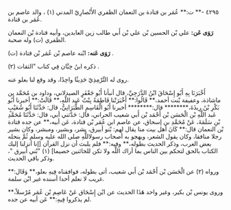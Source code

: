 ٤٢٩٥ -** ت:** عُمَر بن قتادة بن النعمان الظفري الأَنْصارِيّ المدني (١) ، والد عاصم بن عُمَر بن قتادة.

**رَوَى عَن:** علي بْن الحسين بْن علي بْن أَبي طالب زين العابدين، وأبيه قتادة بْن النعمان الظفري (ت) وله صحبة.

**رَوَى عَنه:** ابْنه عاصم بْن عُمَر بْن قتادة (ت) .

ذكره ابنُ حِبَّان فِي كتاب "الثقات (٢) .

روى له التِّرْمِذِيّ حَدِيثًا واحِدًا، وقد وقع لنا بعلو عنه.

أَخْبَرَنَا بِهِ أَبُو إِسْحَاقَ ابْنُ الدَّرَجِيِّ، قال أنبأنا أَبُو جَعْفَرٍ الصيدلاني، وداود بن مُحَمَّد بن ماشاذة، وعفيفة بْنت أحمد،** قَالُوا:** أَخْبَرَتْنا فَاطِمَةُ بِنْتُ عَبد اللَّهِ،** قَالَتْ:** أخبرنا أَبُو بَكْرِ بْنُ رِيذَةَ،******** قال:******** أخبرنا أَبُو الْقَاسِمِ الطَّبَرَانِيُّ، قال: حَدَّثَنَا أَبُو شُعَيْبٍ عَبد اللَّهِ بْن الْحَسَن بْن أَحْمَد بْن أَبي شعيب الحراني، قال: حَدَّثني أبي، قال: حَدَّثَنَا مُحَمَّدِ بْنِ سَلَمَةَ، عَنْ مُحَمَّدِ بن إسحاق، عن عاصم ابن عُمَر بْن قتادة، عَن أبيه،** عن جده قتادة بْن النعمان قال:** كَانَ أهل بيت منا يقال لهم: بْنو أبيرق، بشر، وبشير، ومبشر، وكان بشير رجلا منافقا، وكان يقول الشعر، ويهجو به أصحاب رسولاللَّهِ صلى الله عليه وسلم ثُمَّ ينحله بعض العرب، وذكر الحديث بطوله،** وفيه:** فلم يلبث أن نزل القرآن [إنا أنزلنا إليك الكتاب بالحق لتحكم بين الناس بما أراك اللَّه ولا تكن للخائنين خصيما] (١) "بْني أبيرق "، وذكر باقي الحديث.

ورواه (٢) عن الْحَسَن بْن أَحْمَد بْن أَبي شعيب، أتى بطوله، فوافقناه فِيهِ بعلو،** وَقَال:** غريب لا نعلم أحدا أسنده غير ابْن سلمة.

وروى يونس بْن بكير، وغير واحد هَذَا الحديث عن ابْن إِسْحَاق عَنْ عَاصِم بْن عُمَر مُرْسلاً،** لم يذكروا فِيهِ:** عَن أبيه عن جده.